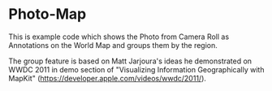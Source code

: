 Photo-Map
=========

This is example code which shows the Photo from Camera Roll as Annotations on the World Map and groups them by the region.

The group feature is based on Matt Jarjoura's ideas he demonstrated on WWDC 2011 in demo section of "Visualizing Information Geographically with MapKit" (https://developer.apple.com/videos/wwdc/2011/).

